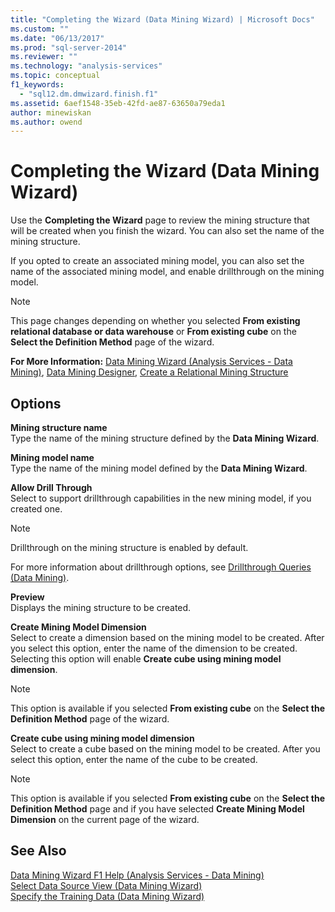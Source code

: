 ```yaml
---
title: "Completing the Wizard (Data Mining Wizard) | Microsoft Docs"
ms.custom: ""
ms.date: "06/13/2017"
ms.prod: "sql-server-2014"
ms.reviewer: ""
ms.technology: "analysis-services"
ms.topic: conceptual
f1_keywords: 
  - "sql12.dm.dmwizard.finish.f1"
ms.assetid: 6aef1548-35eb-42fd-ae87-63650a79eda1
author: minewiskan
ms.author: owend
---
```

# Completing the Wizard (Data Mining Wizard)
  Use the **Completing the Wizard** page to review the mining structure that will be created when you finish the wizard. You can also set the name of the mining structure.  
  
 If you opted to create an associated mining model, you can also set the name of the associated mining model, and enable drillthrough on the mining model.  
  
> [!NOTE]  
>  This page changes depending on whether you selected **From existing relational database or data warehouse** or **From existing cube** on the **Select the Definition Method** page of the wizard.  
  
 **For More Information:** [Data Mining Wizard &#40;Analysis Services - Data Mining&#41;](data-mining/data-mining-wizard-analysis-services-data-mining.md), [Data Mining Designer](data-mining/data-mining-designer.md), [Create a Relational Mining Structure](data-mining/create-a-relational-mining-structure.md)  
  
## Options  
 **Mining structure name**  
 Type the name of the mining structure defined by the **Data Mining Wizard**.  
  
 **Mining model name**  
 Type the name of the mining model defined by the **Data Mining Wizard**.  
  
 **Allow Drill Through**  
 Select to support drillthrough capabilities in the new mining model, if you created one.  
  
> [!NOTE]  
>  Drillthrough on the mining structure is enabled by default.  
  
 For more information about drillthrough options, see [Drillthrough Queries &#40;Data Mining&#41;](data-mining/drillthrough-queries-data-mining.md).  
  
 **Preview**  
 Displays the mining structure to be created.  
  
 **Create Mining Model Dimension**  
 Select to create a dimension based on the mining model to be created. After you select this option, enter the name of the dimension to be created. Selecting this option will enable **Create cube using mining model dimension**.  
  
> [!NOTE]  
>  This option is available if you selected **From existing cube** on the **Select the Definition Method** page of the wizard.  
  
 **Create cube using mining model dimension**  
 Select to create a cube based on the mining model to be created. After you select this option, enter the name of the cube to be created.  
  
> [!NOTE]  
>  This option is available if you selected **From existing cube** on the **Select the Definition Method** page and if you have selected **Create Mining Model Dimension** on the current page of the wizard.  
  
## See Also  
 [Data Mining Wizard F1 Help &#40;Analysis Services - Data Mining&#41;](data-mining-wizard-f1-help-analysis-services-data-mining.md)   
 [Select Data Source View &#40;Data Mining Wizard&#41;](select-data-source-view-data-mining-wizard.md)   
 [Specify the Training Data &#40;Data Mining Wizard&#41;](specify-the-training-data-data-mining-wizard.md)  
  
  
